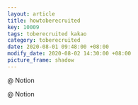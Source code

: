 ```yaml
---
layout: article
title: howtoberecruited
key: 10009
tags: toberecruited kakao
category: toberecruited
date: 2020-08-01 09:48:00 +08:00
modify_date: 2020-08-02 14:30:00 +08:00
picture_frame: shadow
---
```


@ Notion

<!--more-->
@ Notion
